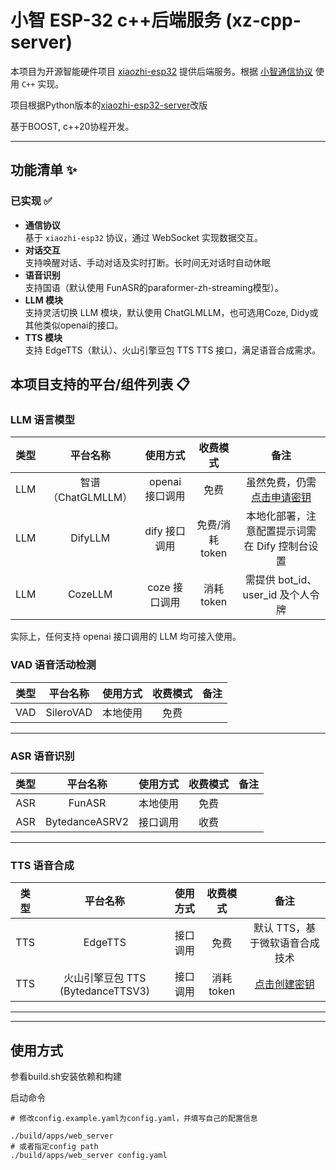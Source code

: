 # 小智 ESP-32 c++后端服务 (xz-cpp-server)

本项目为开源智能硬件项目 [xiaozhi-esp32](https://github.com/78/xiaozhi-esp32)
提供后端服务。根据 [小智通信协议](https://ccnphfhqs21z.feishu.cn/wiki/M0XiwldO9iJwHikpXD5cEx71nKh) 使用 `C++` 实现。

项目根据Python版本的[xiaozhi-esp32-server](https://github.com/xinnan-tech/xiaozhi-esp32-server)改版

基于BOOST, c++20协程开发。

---

## 功能清单 ✨

### 已实现 ✅

- **通信协议**  
  基于 `xiaozhi-esp32` 协议，通过 WebSocket 实现数据交互。
- **对话交互**  
  支持唤醒对话、手动对话及实时打断。长时间无对话时自动休眠
- **语音识别**  
  支持国语（默认使用 FunASR的paraformer-zh-streaming模型）。
- **LLM 模块**  
  支持灵活切换 LLM 模块，默认使用 ChatGLMLLM，也可选用Coze, Didy或其他类似openai的接口。
- **TTS 模块**  
  支持 EdgeTTS（默认）、火山引擎豆包 TTS  TTS 接口，满足语音合成需求。

## 本项目支持的平台/组件列表 📋

### LLM 语言模型

| 类型  |        平台名称        |         使用方式          |    收费模式     |                                                           备注                                                            |
|:---:|:------------------:|:---------------------:|:-----------:|:-----------------------------------------------------------------------------------------------------------------------:|
| LLM |   智谱（ChatGLMLLM）   |      openai 接口调用      |     免费      |                            虽然免费，仍需[点击申请密钥](https://bigmodel.cn/usercenter/proj-mgmt/apikeys)                            |
| LLM |      DifyLLM       |       dify 接口调用       | 免费/消耗 token |                                               本地化部署，注意配置提示词需在 Dify 控制台设置 |
| LLM |      CozeLLM       |       coze 接口调用       |  消耗 token   |                                                需提供 bot_id、user_id 及个人令牌             |                                

实际上，任何支持 openai 接口调用的 LLM 均可接入使用。

### VAD 语音活动检测

| 类型  |   平台名称    | 使用方式 | 收费模式 | 备注 |
|:---:|:---------:|:----:|:----:|:--:|
| VAD | SileroVAD | 本地使用 |  免费  |    |

---

### ASR 语音识别

| 类型  |   平台名称    | 使用方式 | 收费模式 | 备注 |
|:---:|:---------:|:----:|:----:|:--:|
| ASR |  FunASR   | 本地使用 |  免费  |    |
| ASR | BytedanceASRV2 | 接口调用 |  收费  |    |

---


### TTS 语音合成

| 类型  |          平台名称          | 使用方式 |   收费模式   |                                    备注                                     |
|:---:|:----------------------:|:----:|:--------:|:-------------------------------------------------------------------------:|
| TTS |        EdgeTTS         | 接口调用 |    免费    |                             默认 TTS，基于微软语音合成技术                             |
| TTS | 火山引擎豆包 TTS (BytedanceTTSV3) | 接口调用 | 消耗 token | [点击创建密钥](https://console.volcengine.com/speech/service/10007) |

---

---

## 使用方式

参看build.sh安装依赖和构建

启动命令
```
# 修改config.example.yaml为config.yaml，并填写自己的配置信息

./build/apps/web_server
# 或者指定config path
./build/apps/web_server config.yaml
```
